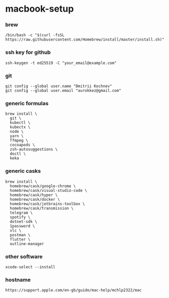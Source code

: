 # macbook-setup

### brew
```
/bin/bash -c "$(curl -fsSL https://raw.githubusercontent.com/Homebrew/install/master/install.sh)"
```

### ssh key for github
```
ssh-keygen -t ed25519 -C "your_email@example.com"
```

### git
```
git config --global user.name "Dmitrii Kochnev"
git config --global user.email "aurokkez@gmail.com"
```

### generic formulas
```
brew install \
  git \
  kubectl \
  kubectx \
  node \
  yarn \
  ffmpeg \
  cocoapods \
  zsh-autosuggestions \
  doctl \
  keka
```

### generic casks
```
brew install \
  homebrew/cask/google-chrome \
  homebrew/cask/visual-studio-code \
  homebrew/cask/hyper \
  homebrew/cask/docker \
  homebrew/cask/jetbrains-toolbox \
  homebrew/cask/transmission \
  telegram \
  spotify \
  dotnet-sdk \
  1password \
  vlc \
  postman \
  flutter \
  outline-manager
```

### other software
```
xcode-select --install
```

### hostname 
```
https://support.apple.com/en-gb/guide/mac-help/mchlp2322/mac
```
